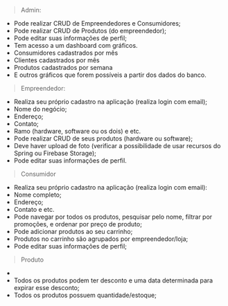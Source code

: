 > Admin:

- Pode realizar CRUD de Empreendedores e Consumidores;
- Pode realizar CRUD de Produtos (do empreendedor);
- Pode editar suas informações de perfil;
- Tem acesso a um dashboard com gráficos.
- Consumidores cadastrados por mês
- Clientes cadastrados por mês
- Produtos cadastrados por semana
- E outros gráficos que forem possíveis a partir dos dados do banco.

> Empreendedor:

- Realiza seu próprio cadastro na aplicação (realiza login com email);
- Nome do negócio;
- Endereço;
- Contato;
- Ramo (hardware, software ou os dois) e etc.
- Pode realizar CRUD de seus produtos (hardware ou software);
- Deve haver upload de foto (verificar a possibilidade de usar recursos do Spring ou Firebase Storage);
- Pode editar suas informações de perfil.

> Consumidor

- Realiza seu próprio cadastro na aplicação (realiza login com email):
- Nome completo;
- Endereço;
- Contato e etc.
- Pode navegar por todos os produtos, pesquisar pelo nome, filtrar por promoções, e ordenar por preço de produto;
- Pode adicionar produtos ao seu carrinho;
- Produtos no carrinho são agrupados por empreendedor/loja;
- Pode editar suas informações de perfil;

> Produto

- 
- Todos os produtos podem ter desconto e uma data determinada para expirar esse desconto;
- Todos os produtos possuem quantidade/estoque;
